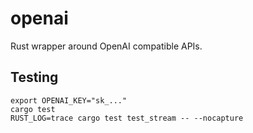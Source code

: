 # openai
Rust wrapper around OpenAI compatible APIs.

## Testing
```
export OPENAI_KEY="sk_..."
cargo test
RUST_LOG=trace cargo test test_stream -- --nocapture
```
